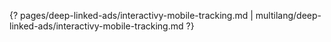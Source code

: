 {? pages/deep-linked-ads/interactivy-mobile-tracking.md | multilang/deep-linked-ads/interactivy-mobile-tracking.md ?}
